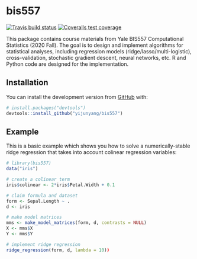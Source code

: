 
<!-- README.md is generated from README.Rmd. Please edit that file -->

# bis557

<!-- badges: start -->

[![Travis build
status](https://travis-ci.com/yijunyang/bis557.svg?branch=master)](https://travis-ci.com/yijunyang/bis557)
[![Coveralls test
coverage](https://coveralls.io/repos/github/yijunyang/bis557/badge.svg)](https://coveralls.io/r/yijunyang/bis557?branch=master)
<!-- badges: end -->

This package contains course materials from Yale BIS557 Computational Statistics (2020 Fall).
The goal is to design and implement algorithms for statistical analyses, including regression models (ridge/lasso/multi-logistic), cross-validation, stochastic gradient descent, neural networks, etc. R and Python code are designed for the implementation.

## Installation

<!-- You can install the released version of bis557 from
[CRAN](https://CRAN.R-project.org) with:

``` r
#install.packages("bis557")
```
-->

You can install the development version from [GitHub](https://github.com/) with:

``` r
# install.packages("devtools")
devtools::install_github("yijunyang/bis557")
```

## Example

This is a basic example which shows you how to solve a numerically-stable
ridge regression that takes into account colinear regression variables:

``` r
# library(bis557)
data("iris")

# create a colinear term
iris$colinear <- 2*iris$Petal.Width + 0.1

# claim formula and dataset
form <- Sepal.Length ~ .
d <- iris

# make model matrices
mms <- make_model_matrices(form, d, contrasts = NULL)
X <- mms$X
Y <- mms$Y

# implement ridge regression
ridge_regression(form, d, lambda = 10))
```

<!--
What is special about using `README.Rmd` instead of just `README.md`?
You can include R chunks like so:

``` r
summary(cars)
#>      speed           dist       
#>  Min.   : 4.0   Min.   :  2.00  
#>  1st Qu.:12.0   1st Qu.: 26.00  
#>  Median :15.0   Median : 36.00  
#>  Mean   :15.4   Mean   : 42.98  
#>  3rd Qu.:19.0   3rd Qu.: 56.00  
#>  Max.   :25.0   Max.   :120.00
```

You’ll still need to render `README.Rmd` regularly, to keep `README.md`
up-to-date.

You can also embed plots, for example:

<img src="man/figures/README-pressure-1.png" width="100%" />

In that case, don’t forget to commit and push the resulting figure
files, so they display on GitHub\!

-->
